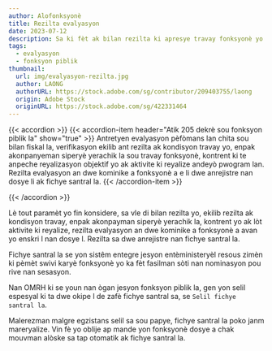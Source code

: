 ```yaml
---
author: Alofonksyonè
title: Rezilta evalyasyon 
date: 2023-07-12
description: Sa ki fèt ak bilan rezilta ki apresye travay fonksyonè yo.
tags:
  - evalyasyon
  - fonksyon piblik
thumbnail:
  url: img/evalyasyon-rezilta.jpg
  author: LAONG
  authorURL: https://stock.adobe.com/sg/contributor/209403755/laong
  origin: Adobe Stock
  originURL: https://stock.adobe.com/sg/422331464
---
```


{{< accordion >}}
  {{< accordion-item header="Atik 205 dekrè sou fonksyon piblik la" show="true" >}}
  Antretyen evalyasyon pèfòmans lan chita sou bilan fiskal la, verifikasyon ekilib ant rezilta ak kondisyon travay yo, enpak akonpanyeman siperyè yerachik la sou travay fonksyonè, kontrent ki te anpeche reyalizasyon objektif yo ak aktivite ki reyalize andeyò pwogram lan. Rezilta evalyasyon an dwe kominike a fonksyonè a e li dwe anrejistre nan dosye li ak fichye santral la.
  {{< /accordion-item >}}
  <!-- {{< accordion-item header="Accordion Item #3" >}}
    This is the third item's accordion body.
  {{< /accordion-item >}} -->
{{< /accordion >}}

Lè tout paramèt yo fin konsidere, sa vle di bilan rezilta yo, ekilib rezilta ak kondisyon travay, enpak akonpayman siperyè yerachik la, kontrent yo ak lòt aktivite ki reyalize, rezilta evalyasyon an dwe kominike a fonksyonè a avan yo enskri l nan dosye l. Rezilta sa dwe anrejistre nan fichye santral la. 

Fichye santral la se yon sistêm entegre jesyon entèministeryèl resous zimèn ki pèmèt swivi karyè fonksyonè yo ka fèt fasilman sòti nan nominasyon pou rive nan sesasyon. 

Nan OMRH ki se youn nan ògan jesyon fonksyon piblik la, gen yon selil espesyal ki ta dwe okipe l de zafè fichye santral sa, se `Selil fichye santral la`. 

Malerezman malgre egzistans selil sa sou papye, fichye santral la poko janm mareryalize. Vin fè yo oblije ap mande yon fonksyonè dosye a chak mouvman alòske sa tap otomatik ak fichye santral la.